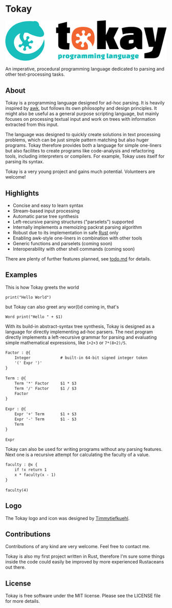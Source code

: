 # Tokay

![Tokay Logo](assets/tokay.svg)

An imperative, procedural programming language dedicated to parsing and other text-processing tasks.

## About

Tokay is a programming language designed for ad-hoc parsing. It is heavily inspired by [awk](https://en.wikipedia.org/wiki/AWK), but follows its own philosophy and design principles. It might also be useful as a general purpose scripting language, but mainly focuses on processing textual input and work on trees with information extracted from this input.

The language was designed to quickly create solutions in text processing problems, which can be just simple pattern matching but also huger programs. Tokay therefore provides both a language for simple one-liners but also facilites to create programs like code-analysis and refactoring tools, including interpreters or compilers. For example, Tokay uses itself for parsing its syntax.

Tokay is a very young project and gains much potential. Volunteers are welcome!

## Highlights

- Concise and easy to learn syntax
- Stream-based input processing
- Automatic parse tree synthesis
- Left-recursive parsing structures ("parselets") supported
- Internally implements a memoizing packrat parsing algorithm
- Robust due to its implementation in safe [Rust](https://rust-lang.org) only
- Enabling awk-style one-liners in combination with other tools
- Generic functions and parselets (coming soon)
- Interoperability with other shell commands (coming soon)

There are plenty of further features planned, see [todo.md](todo.md) for details.

## Examples

This is how Tokay greets the world

```tokay
print("Hello World")
```

but Tokay can also greet any wor(l)d coming in, that's

```tokay
Word print("Hello " + $1)
```

With its build-in abstract-syntax tree synthesis, Tokay is designed as a language for directly implementing ad-hoc parsers. The next program directly implements a left-recursive grammar for parsing and evaluating simple mathematical expressions, like `1+2+3` or `7*(8+2)/5`.

```tokay
Factor : @{
    Integer             # built-in 64-bit signed integer token
    '(' Expr ')'
}

Term : @{
    Term '*' Factor     $1 * $3
    Term '/' Factor     $1 / $3
    Factor
}

Expr : @{
    Expr '+' Term       $1 + $3
    Expr '-' Term       $1 - $3
    Term
}

Expr
```

Tokay can also be used for writing programs without any parsing features.
Next one is a recursive attempt for calculating the faculty of a value.

```
faculty : @x {
    if !x return 1
    x * faculty(x - 1)
}

faculty(4)
```

## Logo

The Tokay logo and icon was designed by [Timmytiefkuehl](https://github.com/timmytiefkuehl).


## Contributions

Contributions of any kind are very welcome. Feel free to contact me.

Tokay is also my first project written in Rust, therefore I'm sure some things inside the code could easily be improved by more experienced Rustaceans out there.


## License

Tokay is free software under the MIT license.
Please see the LICENSE file for more details.
